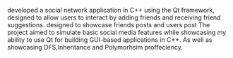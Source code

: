 developed a social network application in C++ using the Qt framework, 
designed to allow users to interact by adding friends and receiving friend suggestions.
designed to showcase friends posts and users post
The project aimed to simulate basic social media features while showcasing my ability to use Qt for building GUI-based applications in C++. 
As well as showcasing DFS,Inheritance and Polymorhsim proffeciency.
